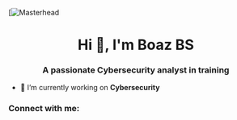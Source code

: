 [![Masterhead](https://www.happytelecom.co.uk/wp-content/uploads/2023/11/Cyber-Security-2024-Trends-Happy-Telecom-UK.jpeg)
<h1 align="center">Hi 👋, I'm Boaz BS</h1>
<h3 align="center">A passionate Cybersecurity analyst in training</h3>

- 🔭 I’m currently working on **Cybersecurity**

<h3 align="left">Connect with me:</h3>
<p align="left">
</p>
